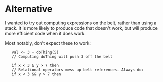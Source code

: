 Alternative
===========

I wanted to try out computing expressions on the belt, rather than using a stack. It is more likely to produce code that doesn't work, but will produce more efficient code when it does work.

Most notably, don't expect these to work:
```
   val <- 3 + doThing(5)
   // Computing doThing will push 3 off the belt

   if x < 3 & y > 7 then
   // Relational operators mess up belt references. Always do:
   if x < 3 && y > 7 then
```
